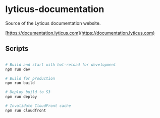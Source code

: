 # lyticus-documentation

Source of the Lyticus documentation website.

[https://documentation.lyticus.com](https://documentation.lyticus.com)

## Scripts

```bash

# Build and start with hot-reload for development
npm run dev

# Build for production
npm run build

# Deploy build to S3
npm run deploy

# Invalidate CloudFront cache
npm run cloudfront
```
